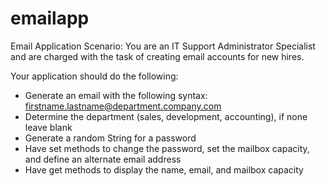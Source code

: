 # emailapp

Email Application
Scenario: You are an IT Support Administrator Specialist and are charged with the task of creating email accounts for new hires.

Your application should do the following:
 - Generate an email with the following syntax: firstname.lastname@department.company.com
 - Determine the department (sales, development, accounting), if none leave blank
 - Generate a random String for a password
 - Have set methods to change the password, set the mailbox capacity, and define an alternate email address
 - Have get methods to display the name, email, and mailbox capacity
